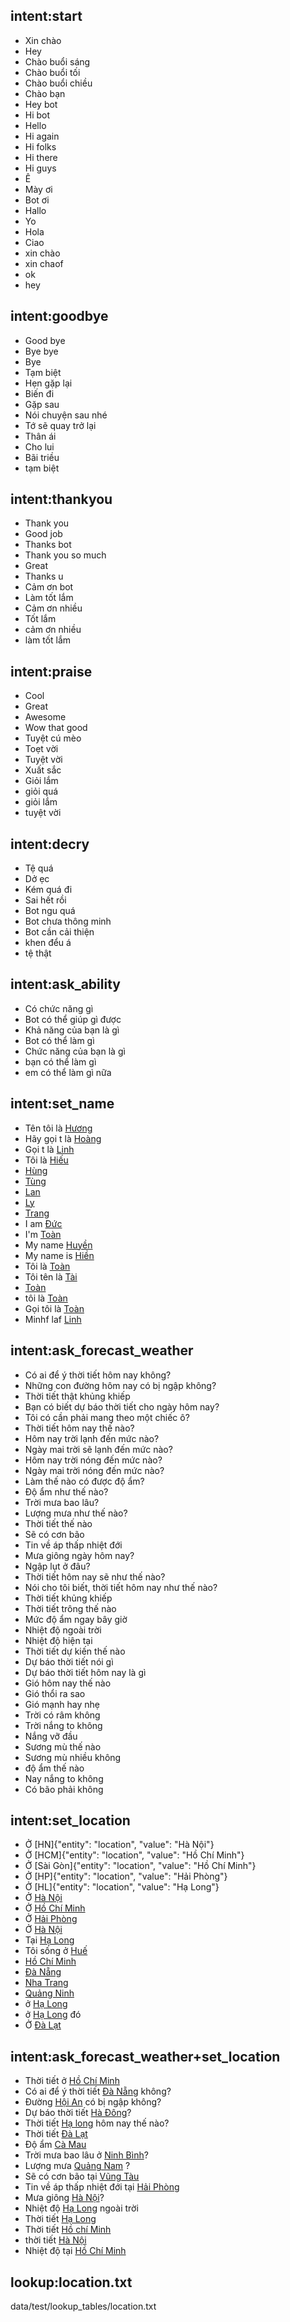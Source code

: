 ## intent:start
- Xin chào
- Hey
- Chào buổi sáng
- Chào buổi tối
- Chào buổi chiều
- Chào bạn
- Hey bot
- Hi bot
- Hello
- Hi again
- Hi folks
- Hi there
- Hi guys
- Ê
- Mày ơi
- Bot ơi
- Hallo
- Yo
- Hola
- Ciao
- xin chào
- xin chaof
- ok
- hey

## intent:goodbye
- Good bye
- Bye bye
- Bye
- Tạm biệt
- Hẹn gặp lại
- Biến đi
- Gặp sau
- Nói chuyện sau nhé
- Tớ sẽ quay trở lại
- Thân ái
- Cho lui
- Bãi triều
- tạm biệt

## intent:thankyou
- Thank you
- Good job
- Thanks bot
- Thank you so much
- Great
- Thanks u
- Cảm ơn bot
- Làm tốt lắm
- Cảm ơn nhiều
- Tốt lắm
- cảm ơn nhiều
- làm tốt lắm

## intent:praise
- Cool
- Great
- Awesome
- Wow that good
- Tuyệt cú mèo
- Toẹt vời
- Tuyệt vời
- Xuất sắc
- Giỏi lắm
- giỏi quá
- giỏi lắm
- tuyệt vời

## intent:decry
- Tệ quá
- Dở ẹc
- Kém quá đi
- Sai hết rồi
- Bot ngu quá
- Bot chưa thông minh
- Bot cần cải thiện
- khen đểu á
- tệ thật

## intent:ask_ability
- Có chức năng gì
- Bot có thể giúp gì được
- Khả năng của bạn là gì
- Bot có thể làm gì
- Chức năng của bạn là gì
- bạn có thể làm gì
- em có thể làm gì nữa

## intent:set_name
- Tên tôi là [Hương](name)
- Hãy gọi t là [Hoàng](name)
- Gọi t là [Linh](name)
- Tôi là [Hiếu](name)
- [Hùng](name)
- [Tùng](name)
- [Lan](name)
- [Ly](name)
- [Trang](name)
- I am [Đức](name)
- I'm [Toàn](name)
- My name [Huyền](name)
- My name is [Hiền](name)
- Tôi là [Toàn](name)
- Tôi tên là [Tài](name)
- [Toàn](name)
- tôi là [Toàn](name)
- Gọi tôi là [Toàn](name)
- Minhf laf [Linh](name)

## intent:ask_forecast_weather
- Có ai để ý thời tiết hôm nay không?
- Những con đường hôm nay có bị ngập không?
- Thời tiết thật khủng khiếp
- Bạn có biết dự báo thời tiết cho ngày hôm nay?
- Tôi có cần phải mang theo một chiếc ô?
- Thời tiết hôm nay thế nào?
- Hôm nay trời lạnh đến mức nào?
- Ngày mai trời sẽ lạnh đến mức nào?
- Hôm nay trời nóng đến mức nào?
- Ngày mai trời nóng đến mức nào?
- Làm thế nào có được độ ẩm?
- Độ ẩm như thế nào?
- Trời mưa bao lâu?
- Lượng mưa như thế nào?
- Thời tiết thế nào
- Sẽ có cơn bão
- Tin về áp thấp nhiệt đới
- Mưa giông ngày hôm nay?
- Ngập lụt ở đâu?
- Thời tiết hôm nay sẽ như thế nào?
- Nói cho tôi biết, thời tiết hôm nay như thế nào?
- Thời tiết khủng khiếp
- Thời tiết trông thế nào
- Mức độ ẩm ngay bây giờ
- Nhiệt độ ngoài trời
- Nhiệt độ hiện tại
- Thời tiết dự kiến thế nào
- Dự báo thời tiết nói gì
- Dự báo thời tiết hôm nay là gì
- Gió hôm nay thế nào
- Gió thổi ra sao
- Gió mạnh hay nhẹ
- Trời có râm không
- Trời nắng to không
- Nắng vỡ đầu
- Sương mù thế nào
- Sương mù nhiều không
- độ ẩm thế nào
- Nay nắng to không
- Có bão phải không

## intent:set_location
- Ở [HN]{"entity": "location", "value": "Hà Nội"}
- Ở [HCM]{"entity": "location", "value": "Hồ Chí Minh"}
- Ở [Sài Gòn]{"entity": "location", "value": "Hồ Chí Minh"}
- Ở [HP]{"entity": "location", "value": "Hải Phòng"}
- Ở [HL]{"entity": "location", "value": "Hạ Long"}
- Ở [Hà Nội](location)
- Ở [Hồ Chí Minh](location)
- Ở [Hải Phòng](location)
- Ở [Hà Nội](location)
- Tại [Hạ Long](location)
- Tôi sống ở [Huế](location)
- [Hồ Chí Minh](location)
- [Đà Nẵng](location)
- [Nha Trang](location)
- [Quảng Ninh](location)
- ở [Hạ Long](location)
- ở [Hạ Long](location) đó
- Ở [Đà Lạt](location)

## intent:ask_forecast_weather+set_location
- Thời tiết ở [Hồ Chí Minh](location)
- Có ai để ý thời tiết [Đà Nẵng](location) không?
- Đường [Hội An](location) có bị ngập không?
- Dự báo thời tiết [Hà Đông](location)?
- Thời tiết [Hạ long](location) hôm nay thế nào?
- Thời tiết [Đà Lạt](location)
- Độ ẩm [Cà Mau](location)
- Trời mưa bao lâu ở [Ninh Bình](location)?
- Lượng mưa [Quảng Nam](location) ?
- Sẽ có cơn bão tại [Vũng Tàu](location)
- Tin về áp thấp nhiệt đới tại [Hải Phòng](location)
- Mưa giông [Hà Nội](location)?
- Nhiệt độ [Hạ Long](location) ngoài trời
- Thời tiết [Hạ Long](location)
- Thời tiết [Hồ chí Minh](location)
- thời tiết [Hà Nội](location)
- Nhiệt độ tại [Hồ Chí Minh](location)

## lookup:location.txt
  data/test/lookup_tables/location.txt
